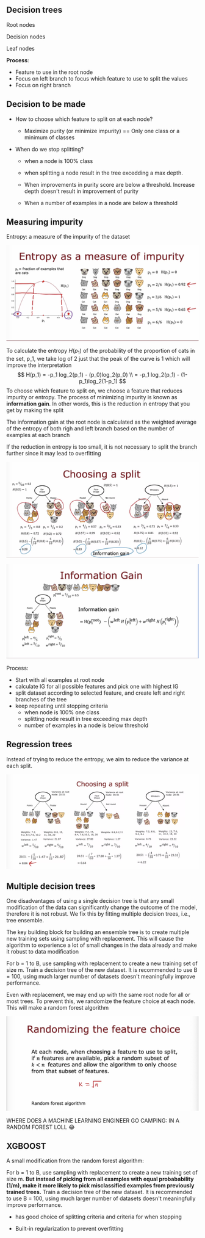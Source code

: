 ## Decision trees

Root nodes

Decision nodes

Leaf nodes

**Process**:

- Feature to use in the root node
- Focus on left branch to focus which feature to use to split the values
- Focus on right branch

## Decision to be made

- How to choose which feature to split on at each node? 
  - Maximize purity (or minimize impurity) == Only one class or a minimum of classes

- When do we stop splitting? 

  - when a node is 100% class

  - when splitting a node result in the tree excedding a max depth. 

  - When improvements in purity score are below a threshold. Increase depth doesn't result in improvement of purity

  - When a number of examples in a node are below a threshold

## Measuring impurity

Entropy: a measure of the impurity of the dataset

![](./assets/entropy.png)

To calculate the entropy $H(p_1)$ of the probability of the proportion of cats in the set, p_1, we take log of 2 just that the peak of the curve is 1 which will improve the interpretation
$$
H(p_1) = -p_1 log_2(p_1) - (p_0)log_2(p_0) \\
= -p_1 log_2(p_1) - (1-p_1)log_2(1-p_1)
$$
To choose which feature to split on, we choose a feature that reduces impurity or entropy. The process of minimizing impurity is known as **information gain**. In other words, this is the reduction in entropy that you get by making the split

The information gain at the root node is calculated as the weighted average of the entropy of both righ and left branch based on the number of examples at each branch

If the reduction in entropy is too small, it is not necessary to split the branch further since it may lead to overfitting

![](./assets/ig.png)

![](./assets/ig2.png)

Process:

- Start with all examples at root node
- calculate IG for all possible features and pick one with highest IG
- split dataset according to selected feature, and create left and right branches of the tree
- keep repeating until stopping criteria
  - when node is 100% one class
  - splitting node result in tree exceeding max depth
  - number of examples in a node is below threshold

## Regression trees

Instead of trying to reduce the entropy, we aim to reduce the variance at each split. 

![](./assets/regression_trees.png)

## Multiple decision trees

One disadvantages of using a single decision tree is that any small modification of the data can significantly change the outcome of the model, therefore it is not robust. We fix this by fitting multiple decision trees, i.e., tree ensemble. 

The key building block for building an ensemble tree is to create multiple new training sets using sampling with replacement. This will cause the algorithm to experience a lot of small changes in the data already and make it robust to data modification

For b = 1 to B, use sampling with replacement to create a new training set of size m. Train a decision tree of the new dataset. It is recommended to use B = 100, using much larger number of datasets doesn't meaningfully improve performance. 

Even with replacement, we may end up with the same root node for all or most trees. To prevent this, we randomize the feature choice at each node. This will make a random forest algorithm

![](./assets/random_forest.png)

WHERE DOES A MACHINE LEARNING ENGINEER GO CAMPING: IN A RANDOM FOREST LOLL 😂

## XGBOOST 

A small modification from the random forest algorithm:

For b = 1 to B, use sampling with replacement to create a new training set of size m. **But instead of picking from all examples with equal probabability (1/m), make it more likely to pick misclassified examples from previously trained trees.** Train a decision tree of the new dataset. It is recommended to use B = 100, using much larger number of datasets doesn't meaningfully improve performance. 

- has good choice of splitting criteria and criteria for when stopping

- Built-in regularization to prevent overfitting

  